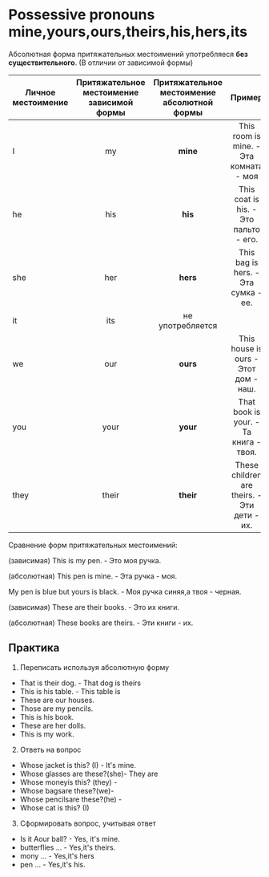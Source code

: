 # Possessive pronouns mine,yours,ours,theirs,his,hers,its

Абсолютная форма притяжательных местоимений употребляеся **без существительного**. (В отличии от зависимой формы)

| Личное местоимение| Притяжательное местоимение зависимой формы| Притяжательное местоимение абсолютной формы| Пример| Перевод |
| ------------- |:-------------:|:-------------:| :-------------:|:-------------:|
| I| my| **mine**  | This room is mine. - Эта комната - моя | мой,моя,мое,мои | 
| he| his| **his** | This coat is his. - Это пальто - его. | его  | 
| she| her| **hers** | This bag is hers. - Эта сумка - ее.   | ее | 
| it| its| не употребляется |    | его,ее | 
| we| our| **ours** | This house is ours - Этот дом - наш.  | наш,наша,наше,наши | 
| you| your| **your**  | That book is your. - Та книга - твоя.   | твой,твоя,твое,твои,ваш,ваша,ваше,ваши | 
| they| their| **their** |  These children are theirs. - Эти дети - их.  | их |


Сравнение форм притяжательных местоимений:

(зависимая) This is my pen. - Это моя ручка.

(абсолютная) This pen is mine. - Эта ручка - моя.

My pen is blue but yours is black. - Моя ручка синяя,а твоя - черная.

(зависимая) These are their books. - Это их книги.

(абсолютная) These books are theirs. - Эти книги - их.

## Практика

1. Переписать используя абсолютную форму
- That is their dog. - That dog is theirs
- This is his table.  - This table is
- These are our houses.
- Those are my pencils.
- This is his book.
- These are her dolls.
- This is my work.

2. Ответь на вопрос
- Whose jacket is this? (I) - It's mine.
- Whose glasses are these?(she)- They are
- Whose moneyis this? (they) -
- Whose bagsare these?(we)-
- Whose pencilsare these?(he) -
- Whose cat is this? (I)

3. Сформировать вопрос, учитывая ответ
- Is it Aour ball? - Yes, it's mine.
- butterflies ... - Yes,it's theirs.
- mony ... - Yes,it's hers
- pen ... - Yes,it's his.




